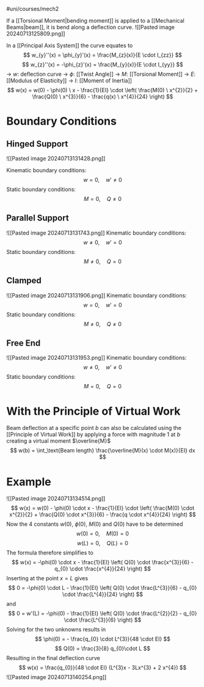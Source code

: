 #uni/courses/mech2 

If a [[Torsional Moment|bending moment]] is applied to a [[Mechanical Beams|beam]], it is bend along a deflection curve.
![[Pasted image 20240713125809.png]]

In a [[Principal Axis System]] the curve equates to
$$
w_{y}''(x) = \phi_{y}'(x) = \frac{M_{z}(x)}{E \cdot I_{zz}}
$$
$$
w_{z}''(x) = -\phi_{z}'(x) = \frac{M_{y}(x)}{E \cdot I_{yy}}
$$
-> $w$: deflection curve
-> $\phi$: [[Twist Angle]]
-> $M$: [[Torsional Moment]]
-> $E$: [[Modulus of Elasticity]]
-> $I$: [[Moment of Inertia]]
$$
w(x) = w(0) - \phi(0) \ x - \frac{1}{EI} \cdot \left( \frac{M(0) \ x^{2}}{2} + \frac{Q(0) \ x^{3}}{6} - \frac{q(x) \ x^{4}}{24} \right)
$$


# Boundary Conditions

## Hinged Support

![[Pasted image 20240713131428.png]]

Kinematic boundary conditions:
$$
w = 0, \quad w' \neq 0
$$
Static boundary conditions:
$$
M = 0, \quad Q \neq 0
$$

## Parallel Support

![[Pasted image 20240713131743.png]]
Kinematic boundary conditions:
$$
w \neq 0, \quad w' = 0
$$
Static boundary conditions:
$$
M \neq 0, \quad Q = 0
$$

## Clamped

![[Pasted image 20240713131906.png]]
Kinematic boundary conditions:
$$
w = 0, \quad w' = 0
$$
Static boundary conditions:
$$
M \neq 0, \quad Q \neq 0
$$

## Free End

![[Pasted image 20240713131953.png]]
Kinematic boundary conditions:
$$
w \neq 0, \quad w' \neq 0
$$
Static boundary conditions:
$$
M = 0, \quad Q = 0
$$

# With the Principle of Virtual Work

Beam deflection at a specific point $b$ can also be calculated using the [[Principle of Virtual Work]] by applying a force with magnitude 1 at $b$ creating a virtual moment $\overline{M}$
$$
w(b) = \int_\text{Beam length} \frac{\overline{M}(x) \cdot M(x)}{EI} dx
$$

# Example

![[Pasted image 20240713134514.png]]
$$
w(x) = w(0) - \phi(0) \cdot x - \frac{1}{EI} \cdot \left( \frac{M(0) \cdot x^{2}}{2} + \frac{Q(0) \cdot x^{3}}{6} - \frac{q \cdot x^{4}}{24} \right)
$$
Now the 4 constants $w(0)$, $\phi(0)$, $M(0)$ and $Q(0)$ have to be determined
$$
w(0) = 0, \quad M(0) = 0
$$
$$
w(L) = 0, \quad Q(L) = 0
$$
The formula therefore simplifies to
$$
w(x) = -\phi(0) \cdot x - \frac{1}{EI} \left( Q(0) \cdot \frac{x^{3}}{6} - q_{0} \cdot \frac{x^{4}}{24} \right)
$$
Inserting at the point $x=L$ gives
$$
0 = -\phi(0) \cdot L - \frac{1}{EI} \left( Q(0) \cdot \frac{L^{3}}{6} - q_{0} \cdot \frac{L^{4}}{24} \right)
$$
and
$$
0 = w'(L) = -\phi(0) - \frac{1}{EI} \left( Q(0) \cdot \frac{L^{2}}{2} - q_{0} \cdot \frac{L^{3}}{6} \right)
$$
Solving for the two unknowns results in
$$
\phi(0) = - \frac{q_{0} \cdot L^{3}}{48 \cdot EI}
$$
$$
Q(0) = \frac{3}{8} q_{0}\cdot L
$$
Resulting in the final deflection curve
$$
w(x) = \frac{q_{0}}{48 \cdot EI} (L^{3}x - 3Lx^{3} + 2 x^{4})
$$
![[Pasted image 20240713140254.png]]